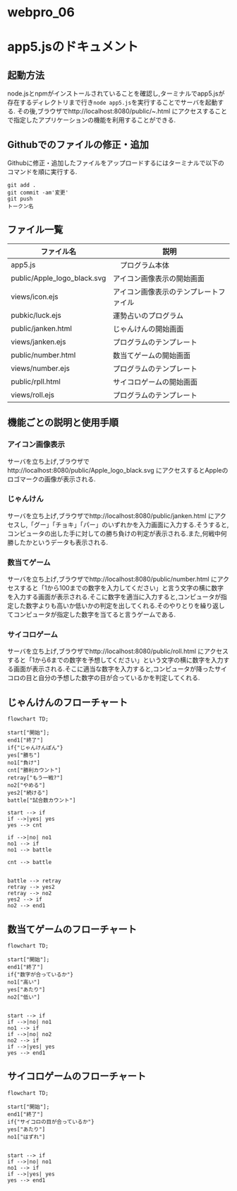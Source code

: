 # webpro_06

# app5.jsのドキュメント
## 起動方法
node.jsとnpmがインストールされていることを確認し,ターミナルでapp5.jsが存在するディレクトリまで行き```node app5.js```を実行することでサーバを起動する.
その後,ブラウザでhttp://localhost:8080/public/~.html にアクセスすることで指定したアプリケーションの機能を利用することができる.

## Githubでのファイルの修正・追加
Githubに修正・追加したファイルをアップロードするにはターミナルで以下のコマンドを順に実行する.
```
git add .
git commit -am'変更'
git push
トークン名
```

## ファイル一覧
ファイル名|説明
-|-
app5.js　|　プログラム本体
public/Apple_logo_black.svg | アイコン画像表示の開始画面
views/icon.ejs | アイコン画像表示のテンプレートファイル |
pubkic/luck.ejs | 運勢占いのプログラム |
public/janken.html | じゃんけんの開始画面
views/janken.ejs | プログラムのテンプレート
public/number.html | 数当てゲームの開始画面
views/number.ejs | プログラムのテンプレート
public/rpll.html | サイコロゲームの開始画面
views/roll.ejs | プログラムのテンプレート

## 機能ごとの説明と使用手順
### アイコン画像表示
サーバを立ち上げ,ブラウザでhttp://localhost:8080/public/Apple_logo_black.svg にアクセスするとAppleのロゴマークの画像が表示される.


### じゃんけん
サーバを立ち上げ,ブラウザでhttp://localhost:8080/public/janken.html にアクセスし,「グー」「チョキ」「パー」のいずれかを入力画面に入力する.そうすると,コンピュータの出した手に対しての勝ち負けの判定が表示される.また,何戦中何勝したかというデータも表示される.

### 数当てゲーム
サーバを立ち上げ,ブラウザでhttp://localhost:8080/public/number.html にアクセスすると「1から100までの数字を入力してください」と言う文字の横に数字を入力する画面が表示される.そこに数字を適当に入力すると,コンピュータが指定した数字よりも高いか低いかの判定を出してくれる.そのやりとりを繰り返してコンピュータが指定した数字を当てると言うゲームである.

### サイコロゲーム
サーバを立ち上げ,ブラウザでhttp://localhost:8080/public/roll.html にアクセスすると「1から6までの数字を予想してください」という文字の横に数字を入力する画面が表示される.そこに適当な数字を入力すると,コンピュータが降ったサイコロの目と自分の予想した数字の目が合っているかを判定してくれる.



## じゃんけんのフローチャート
```mermaid
flowchart TD;

start["開始"];
end1["終了"]
if{"じゃんけんぽん"}
yes["勝ち"]
no1["負け"]
cnt["勝利カウント"]
retray["もう一戦?"]
no2["やめる"]
yes2["続ける"]
battle["試合数カウント"]

start --> if
if -->|yes| yes
yes --> cnt

if -->|no| no1
no1 --> if
no1 --> battle

cnt --> battle


battle --> retray
retray --> yes2 
retray --> no2 
yes2 --> if
no2 --> end1
```


## 数当てゲームのフローチャート
```mermaid
flowchart TD;

start["開始"];
end1["終了"]
if{"数字が合っているか"}
no1["高い"]
yes["あたり"]
no2["低い"]


start --> if
if -->|no| no1
no1 --> if
if -->|no| no2
no2 --> if
if -->|yes| yes
yes --> end1

```
## サイコロゲームのフローチャート
```mermaid
flowchart TD;

start["開始"];
end1["終了"]
if{"サイコロの目が合っているか"}
yes["あたり"]
no1["はずれ"]


start --> if
if -->|no| no1
no1 --> if
if -->|yes| yes
yes --> end1

```



